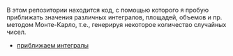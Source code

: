 В этом репозитории находится код, с помощью которого я пробую приближать значения различных интегралов, площадей, объемов и пр. методом Монте-Карло, т.е., генерируя некоторое количество случайных чисел.

- [приближаем интегралы](https://github.com/Pash1i/Monte_Carlo_method_trial/blob/main/монте-карлим%20интегралы.ipynb)

